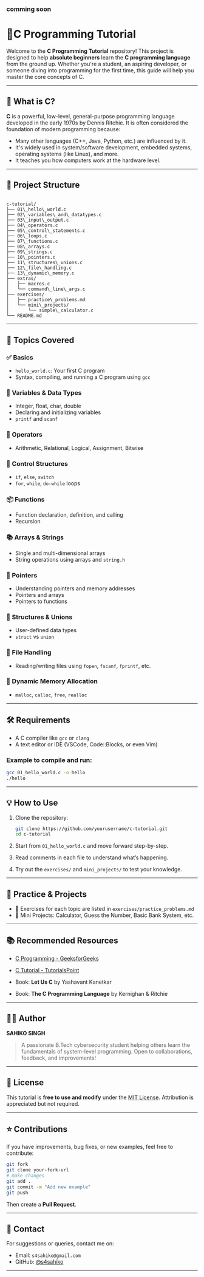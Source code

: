 
### comming soon

# 📘C Programming Tutorial 

Welcome to the **C Programming Tutorial** repository! This project is designed to help **absolute beginners** learn the **C programming language** from the ground up. Whether you're a student, an aspiring developer, or someone diving into programming for the first time, this guide will help you master the core concepts of C.

---

## 🧠 What is C?

**C** is a powerful, low-level, general-purpose programming language developed in the early 1970s by Dennis Ritchie. It is often considered the foundation of modern programming because:

- Many other languages (C++, Java, Python, etc.) are influenced by it.
- It's widely used in system/software development, embedded systems, operating systems (like Linux), and more.
- It teaches you how computers work at the hardware level.

---

## 📂 Project Structure

```

c-tutorial/
├── 01\_hello\_world.c
├── 02\_variables\_and\_datatypes.c
├── 03\_input\_output.c
├── 04\_operators.c
├── 05\_control\_statements.c
├── 06\_loops.c
├── 07\_functions.c
├── 08\_arrays.c
├── 09\_strings.c
├── 10\_pointers.c
├── 11\_structures\_unions.c
├── 12\_file\_handling.c
├── 13\_dynamic\_memory.c
├── extras/
│   ├── macros.c
│   └── command\_line\_args.c
├── exercises/
│   ├── practice\_problems.md
│   └── mini\_projects/
│       └── simple\_calculator.c
└── README.md

````

---

## 📝 Topics Covered

### ✅ Basics
- `hello_world.c`: Your first C program
- Syntax, compiling, and running a C program using `gcc`

### 🧮 Variables & Data Types
- Integer, float, char, double
- Declaring and initializing variables
- `printf` and `scanf`

### 🔄 Operators
- Arithmetic, Relational, Logical, Assignment, Bitwise

### 🔁 Control Structures
- `if`, `else`, `switch`
- `for`, `while`, `do-while` loops

### 📦 Functions
- Function declaration, definition, and calling
- Recursion

### 📚 Arrays & Strings
- Single and multi-dimensional arrays
- String operations using arrays and `string.h`

### 🔗 Pointers
- Understanding pointers and memory addresses
- Pointers and arrays
- Pointers to functions

### 🧱 Structures & Unions
- User-defined data types
- `struct` vs `union`

### 📁 File Handling
- Reading/writing files using `fopen`, `fscanf`, `fprintf`, etc.

### 🧠 Dynamic Memory Allocation
- `malloc`, `calloc`, `free`, `realloc`

---

## 🛠️ Requirements

- A C compiler like `gcc` or `clang`
- A text editor or IDE (VSCode, Code::Blocks, or even Vim)

### Example to compile and run:
```bash
gcc 01_hello_world.c -o hello
./hello
````

---

## 💡 How to Use

1. Clone the repository:

   ```bash
   git clone https://github.com/yourusername/c-tutorial.git
   cd c-tutorial
   ```

2. Start from `01_hello_world.c` and move forward step-by-step.

3. Read comments in each file to understand what’s happening.

4. Try out the `exercises/` and `mini_projects/` to test your knowledge.

---

## 🧪 Practice & Projects

* 📌 Exercises for each topic are listed in `exercises/practice_problems.md`
* 🧮 Mini Projects: Calculator, Guess the Number, Basic Bank System, etc.

---

## 📚 Recommended Resources

* [C Programming - GeeksforGeeks](https://www.geeksforgeeks.org/c-programming-language/)
* [C Tutorial - TutorialsPoint](https://www.tutorialspoint.com/cprogramming/)

* Book: **Let Us C** by Yashavant Kanetkar
* Book: **The C Programming Language** by Kernighan & Ritchie

---

## 👨‍💻 Author

**SAHIKO SINGH**

> A passionate B.Tech cybersecurity student helping others learn the fundamentals of system-level programming. Open to collaborations, feedback, and improvements!

---

## 🪪 License

This tutorial is **free to use and modify** under the [MIT License](LICENSE). Attribution is appreciated but not required.

---

## ⭐ Contributions

If you have improvements, bug fixes, or new examples, feel free to contribute:

```bash
git fork
git clone your-fork-url
# make changes
git add .
git commit -m "Add new example"
git push
```

Then create a **Pull Request**.

---

## 📩 Contact

For suggestions or queries, contact me on:

* Email: `s4sahiko@gmail.com`
* GitHub: [@s4sahiko](https://github.com/s4sahiko)

---